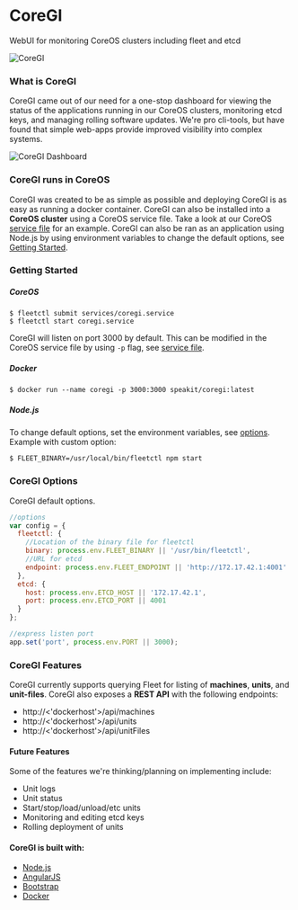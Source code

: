 CoreGI
=========

WebUI for monitoring CoreOS clusters including fleet and etcd

![CoreGI](https://raw.githubusercontent.com/astilabs/CoreGI/master/site/img/coregi_logo.png)

### What is CoreGI

CoreGI came out of our need for a one-stop dashboard for viewing the status of the applications running in our CoreOS clusters, monitoring etcd keys, and managing rolling software updates. We're pro cli-tools, but have found that simple web-apps provide improved visibility into complex systems.

![CoreGI Dashboard](https://raw.githubusercontent.com/astilabs/CoreGI/master/docs/images/ccoregi-units.png)

### CoreGI runs in CoreOS

CoreGI was created to be as simple as possible and deploying CoreGI is as easy as running a docker container. CoreGI can also be installed into a __CoreOS cluster__ using a CoreOS service file. Take a look at our CoreOS [service file][coregi_service] for an example. CoreGI can also be ran as an application using Node.js by using environment variables to change the default options, see [Getting Started](#getting-started).

### Getting Started

##### CoreOS

```
$ fleetctl submit services/coregi.service
$ fleetctl start coregi.service
```

CoreGI will listen on port 3000 by default.
This can be modified in the CoreOS service file by using `-p` flag, see [service file][coregi_service].

##### Docker

```
$ docker run --name coregi -p 3000:3000 speakit/coregi:latest
```

##### Node.js

To change default options, set the environment variables, see [options](#coregi-options).
Example with custom option:

```
$ FLEET_BINARY=/usr/local/bin/fleetctl npm start
```

### CoreGI Options

CoreGI default options.

```javascript
//options
var config = {
  fleetctl: {
    //Location of the binary file for fleetctl
    binary: process.env.FLEET_BINARY || '/usr/bin/fleetctl',
    //URL for etcd
    endpoint: process.env.FLEET_ENDPOINT || 'http://172.17.42.1:4001'
  },
  etcd: {
    host: process.env.ETCD_HOST || '172.17.42.1',
    port: process.env.ETCD_PORT || 4001
  }
};

//express listen port
app.set('port', process.env.PORT || 3000);
```

### CoreGI Features

CoreGI currently supports querying Fleet for listing of __machines__, __units__, and __unit-files__.
CoreGI also exposes a __REST API__ with the following endpoints:

* http://<'dockerhost'>/api/machines
* http://<'dockerhost'>/api/units
* http://<'dockerhost'>/api/unitFiles

#### Future Features

Some of the features we're thinking/planning on implementing include:

* Unit logs
* Unit status
* Start/stop/load/unload/etc units
* Monitoring and editing etcd keys
* Rolling deployment of units


#### CoreGI is built with:

* [Node.js](http://nodejs.org/)
* [AngularJS](https://angularjs.org/)
* [Bootstrap](http://getbootstrap.com/)
* [Docker](https://www.docker.com/)



[coregi_service]: https://github.com/astilabs/CoreGI/blob/master/services/coregi.service
